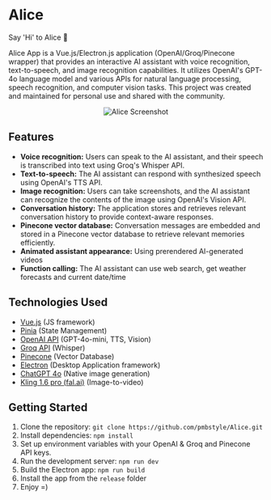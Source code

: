 # Alice

Say 'Hi' to Alice 👋

Alice App is a Vue.js/Electron.js application (OpenAI/Groq/Pinecone wrapper) that provides an interactive AI assistant with voice recognition, text-to-speech, and image recognition capabilities. It utilizes OpenAI's GPT-4o language model and various APIs for natural language processing, speech recognition, and computer vision tasks.
This project was created and maintained for personal use and shared with the community.

<p align="center">
  <img src="https://github.com/pmbstyle/Alice/blob/main/screenshot.png?raw=true" alt="Alice Screenshot">
</p>

## Features

- **Voice recognition:** Users can speak to the AI assistant, and their speech is transcribed into text using Groq's Whisper API.
- **Text-to-speech:** The AI assistant can respond with synthesized speech using OpenAI's TTS API.
- **Image recognition:** Users can take screenshots, and the AI assistant can recognize the contents of the image using OpenAI's Vision API.
- **Conversation history:** The application stores and retrieves relevant conversation history to provide context-aware responses.
- **Pinecone vector database:** Conversation messages are embedded and stored in a Pinecone vector database to retrieve relevant memories efficiently.
- **Animated assistant appearance:** Using prerendered AI-generated videos
- **Function calling:** The AI assistant can use web search, get weather forecasts and current date/time

## Technologies Used

- [Vue.js](https://vuejs.org/) (JS framework)
- [Pinia](https://pinia.vuejs.org/) (State Management)
- [OpenAI API](https://platform.openai.com/docs/api-reference/introduction) (GPT-4o-mini, TTS, Vision)
- [Groq API](https://console.groq.com/) (Whisper)
- [Pinecone](https://www.pinecone.io/) (Vector Database)
- [Electron](https://www.electronjs.org/) (Desktop Application framework)
- [ChatGPT 4o](https://chat.com) (Native image generation)
- [Kling 1.6 pro (fal.ai)](https://fal.ai/) (Image-to-video)

## Getting Started

1. Clone the repository: `git clone https://github.com/pmbstyle/Alice.git`
2. Install dependencies: `npm install`
3. Set up environment variables with your OpenAI & Groq and Pinecone API keys.
4. Run the development server: `npm run dev`
5. Build the Electron app: `npm run build`
6. Install the app from the `release` folder
7. Enjoy =)
